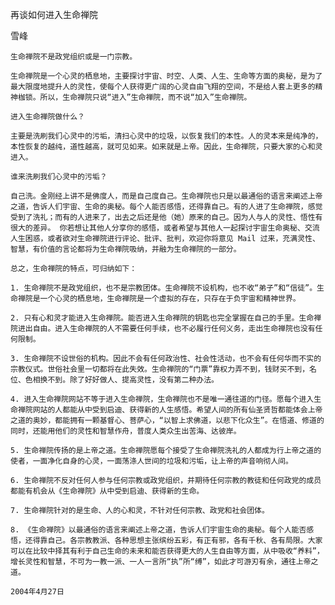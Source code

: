 再谈如何进入生命禅院

雪峰


    生命禅院不是政党组织或是一门宗教。

    生命禅院是一个心灵的栖息地，主要探讨宇宙、时空、人类、人生、生命等方面的奥秘，是为了最大限度地提升人的灵性，使每个人获得更广阔的心灵自由飞翔的空间，不是给人套上更多的精神枷锁。所以，生命禅院只说“进入”生命禅院，而不说“加入”生命禅院。

    进入生命禅院做什么？

    主要是洗刷我们心灵中的污垢，清扫心灵中的垃圾，以恢复我们的本性。人的灵本来是纯净的，本性恢复的越纯，道性越高，就可见如来。如来就是上帝。因此，生命禅院，只要大家的心和灵进入。

    谁来洗刷我们心灵中的污垢？

    自己洗。金刚经上讲不是佛度人，而是自己度自己。生命禅院也只是以最通俗的语言来阐述上帝之道，告诉人们宇宙、生命的奥秘。每个人能否感悟，还得靠自己。有的人进了生命禅院，感觉受到了洗礼；而有的人进来了，出去之后还是他（她）原来的自己。因为人与人的灵性、悟性有很大的差异。 你若想让其他人分享你的感悟，或者希望与其他人一起探讨宇宙生命奥秘、交流人生困惑，或者欲对生命禅院进行评论、批评、批判，欢迎你将意见 Mail 过来，充满灵性、智慧，有价值的言论都将为生命禅院吸纳，并融为生命禅院的一部分。

    总之，生命禅院的特点，可归纳如下：

    1. 生命禅院不是政党组织，也不是宗教团体。生命禅院不设机构，也不收“弟子”和“信徒”。生命禅院是一个心灵的栖息地，生命禅院是一个虚拟的存在，只存在于负宇宙和精神世界。

    2. 只有心和灵才能进入生命禅院。能否进入生命禅院的钥匙也完全掌握在自己的手里。生命禅院进出自由。进入生命禅院的人不需要任何手续，也不必履行任何义务，走出生命禅院也没有任何限制。

    3. 生命禅院不设世俗的机构。因此不会有任何政治性、社会性活动，也不会有任何华而不实的宗教仪式。世俗社会里一切都将在此失效。生命禅院的“门票”靠权力弄不到，钱财买不到，名位、色相换不到。除了好好做人、提高灵性，没有第二种办法。

    4. 进入生命禅院网站不等于进入生命禅院，生命禅院也不是唯一通往道的门径。愿每个进入生命禅院网站的人都能从中受到启迪、获得新的人生感悟。希望人间的所有仙圣贤哲都能体会上帝之道的奥妙，都能拥有一颗基督心、菩萨心，“以智上求佛道，以悲下化众生”。在悟道、修道的同时，还能用他们的灵性和智慧作舟，普度人类众生出苦海、达彼岸。

    5. 生命禅院传扬的是上帝之道。生命禅院愿每个接受了生命禅院洗礼的人都成为行上帝之道的使者，一面净化自身的心灵，一面荡涤人世间的垃圾和污垢，让上帝的声音响彻人间。

    6. 生命禅院不反对任何人参与任何宗教或政党组织，并期待任何宗教的教徒和任何政党的成员都能有机会从《生命禅院》从中受到启迪、获得新的生命。 

    7. 生命禅院针对的是生命、人的心和灵，不针对任何宗教、政党和社会团体。

    8. 《生命禅院》以最通俗的语言来阐述上帝之道，告诉人们宇宙生命的奥秘。每个人能否感悟，还得靠自己。各宗教教派、各种思想主张缤纷五彩，有正有邪，各有千秋、各有局限。大家可以在比较中择其有利于自己生命的未来和能否获得更大的人生自由等方面，从中吸收“养料”，增长灵性和智慧，不可为一教一派、一人一言所“执”所“缚”，如此才可游刃有余，通往上帝之道。

    2004年4月27日



